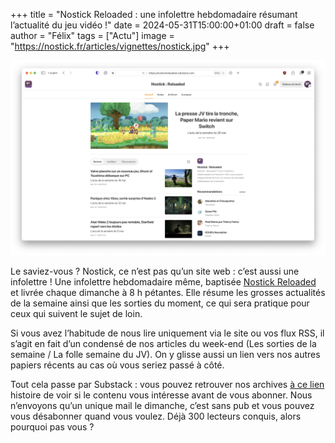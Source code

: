 +++
title = "Nostick Reloaded : une infolettre hebdomadaire résumant l’actualité du jeu vidéo !"
date = 2024-05-31T15:00:00+01:00
draft = false
author = "Félix"
tags = ["Actu"]
image = "https://nostick.fr/articles/vignettes/nostick.jpg"
+++

![L’infolettre Nostick Reloaded sur Substack](nostickreloaded.png "Abonnez-vous !") 

Le saviez-vous ? Nostick, ce n’est pas qu’un site web : c’est aussi une infolettre ! Une infolettre hebdomadaire même, baptisée [Nostick Reloaded](https://nostickreloaded.substack.com) et livrée chaque dimanche à 8 h pétantes. Elle résume les grosses actualités de la semaine ainsi que les sorties du moment, ce qui sera pratique pour ceux qui suivent le sujet de loin.

Si vous avez l’habitude de nous lire uniquement via le site ou vos flux RSS, il s’agit en fait d’un condensé de nos articles du week-end (Les sorties de la semaine / La folle semaine du JV). On y glisse aussi un lien vers nos autres papiers récents au cas où vous seriez passé à côté.

Tout cela passe par Substack : vous pouvez retrouver nos archives [à ce lien](https://nostickreloaded.substack.com) histoire de voir si le contenu vous intéresse avant de vous abonner. Nous n’envoyons qu’un unique mail le dimanche, c’est sans pub et vous pouvez vous désabonner quand vous voulez. Déjà 300 lecteurs conquis, alors pourquoi pas vous ?
